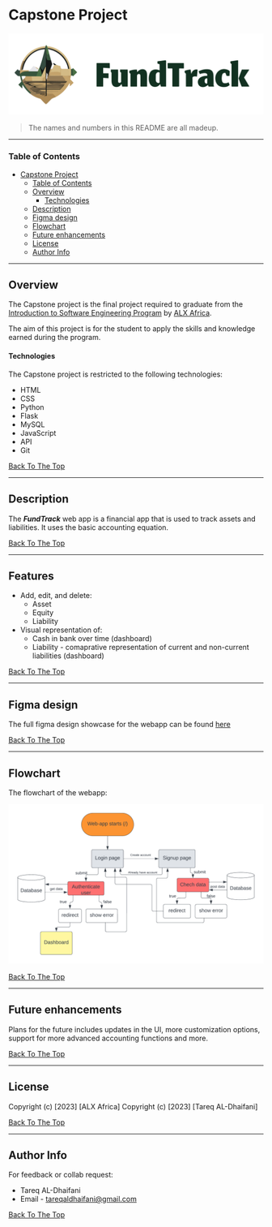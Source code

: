 # Capstone Project

![Project Image](./design%20images/logo.png)

> The names and numbers in this README are all madeup.

---

### Table of Contents

- [Capstone Project](#capstone-project)
  - [Table of Contents](#table-of-contents)
  - [Overview](#overview)
    - [Technologies](#technologies)
  - [Description](#description)
  - [Figma design](#figma-design)
  - [Flowchart](#flowchart)
  - [Future enhancements](#future-enhancements)
  - [License](#license)
  - [Author Info](#author-info)

---

## Overview

The Capstone project is the final project required to graduate from the [Introduction to Software Engineering Program](https://www.alxafrica.com/intro-to-software-engineering/) by [ALX Africa](alxafrica.com).

The aim of this project is for the student to apply the skills and knowledge earned during the program.

#### Technologies

The Capstone project is restricted to the following technologies:

- HTML
- CSS
- Python
- Flask
- MySQL
- JavaScript
- API
- Git

[Back To The Top](#capstone-project)

---

## Description

The **_FundTrack_** web app is a financial app that is used to track assets and liabilities. It uses the basic accounting equation.

[Back To The Top](#capstone-project)

---

## Features

- Add, edit, and delete:
  - Asset
  - Equity
  - Liability
- Visual representation of:
  - Cash in bank over time (dashboard)
  - Liability - comaprative representation of current and non-current liabilities (dashboard)

[Back To The Top](#capstone-project)

---

## Figma design

The full figma design showcase for the webapp can be found [here](figma_showcase.md)

[Back To The Top](#capstone-project)

---

## Flowchart

The flowchart of the webapp:

![flowchart](./design%20images/flowchart.png)

[Back To The Top](#capstone-project)

---

## Future enhancements

Plans for the future includes updates in the UI, more customization options, support for more advanced accounting functions and more.

[Back To The Top](#capstone-project)

---

## License

Copyright (c) [2023] [ALX Africa]
Copyright (c) [2023] [Tareq AL-Dhaifani]

[Back To The Top](#capstone-project)

---

## Author Info

For feedback or collab request:

- Tareq AL-Dhaifani
- Email - tareqaldhaifani@gmail.com

[Back To The Top](#capstone-project)

